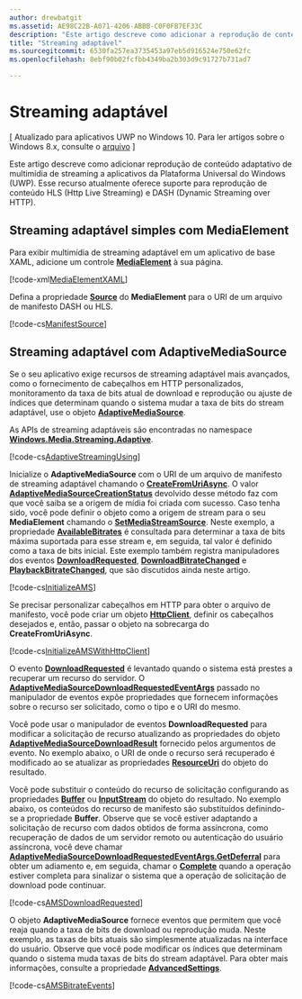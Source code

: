 ```yaml
---
author: drewbatgit
ms.assetid: AE98C22B-A071-4206-ABBB-C0F0FB7EF33C
description: "Este artigo descreve como adicionar a reprodução de conteúdo multimídia de streaming adaptável a aplicativos da Plataforma Universal do Windows (UWP). Esse recurso atualmente oferece suporte para reprodução de conteúdo HLS (Http Live Streaming) e DASH (Dynamic Streaming over HTTP)."
title: "Streaming adaptável"
ms.sourcegitcommit: 6530fa257ea3735453a97eb5d916524e750e62fc
ms.openlocfilehash: 8ebf90b02fcfbb4349ba2b303d9c91727b731ad7

---
```


# Streaming adaptável

\[ Atualizado para aplicativos UWP no Windows 10. Para ler artigos sobre o Windows 8.x, consulte o [arquivo](http://go.microsoft.com/fwlink/p/?linkid=619132) \]

Este artigo descreve como adicionar reprodução de conteúdo adaptativo de multimídia de streaming a aplicativos da Plataforma Universal do Windows (UWP). Esse recurso atualmente oferece suporte para reprodução de conteúdo HLS (Http Live Streaming) e DASH (Dynamic Streaming over HTTP).

## Streaming adaptável simples com MediaElement

Para exibir multimídia de streaming adaptável em um aplicativo de base XAML, adicione um controle [**MediaElement**](https://msdn.microsoft.com/library/windows/apps/br242926) à sua página.

[!code-xml[MediaElementXAML](./code/AdaptiveStreaming_Win10/cs/MainPage.xaml#SnippetMediaElementXAML)]

Defina a propriedade [**Source**](https://msdn.microsoft.com/library/windows/apps/br227420) do **MediaElement** para o URI de um arquivo de manifesto DASH ou HLS.

[!code-cs[ManifestSource](./code/AdaptiveStreaming_Win10/cs/MainPage.xaml.cs#SnippetManifestSource)]

## Streaming adaptável com AdaptiveMediaSource

Se o seu aplicativo exige recursos de streaming adaptável mais avançados, como o fornecimento de cabeçalhos em HTTP personalizados, monitoramento da taxa de bits atual de download e reprodução ou ajuste de índices que determinam quando o sistema mudar a taxa de bits do stream adaptável, use o objeto [**AdaptiveMediaSource**](https://msdn.microsoft.com/library/windows/apps/dn946912).

As APIs de streaming adaptáveis são encontradas no namespace [**Windows.Media.Streaming.Adaptive**](https://msdn.microsoft.com/library/windows/apps/dn931279).

[!code-cs[AdaptiveStreamingUsing](./code/AdaptiveStreaming_Win10/cs/MainPage.xaml.cs#SnippetAdaptiveStreamingUsing)]

Inicialize o **AdaptiveMediaSource** com o URI de um arquivo de manifesto de streaming adaptável chamando o [**CreateFromUriAsync**](https://msdn.microsoft.com/library/windows/apps/dn931261). O valor [**AdaptiveMediaSourceCreationStatus**](https://msdn.microsoft.com/library/windows/apps/dn946917) devolvido desse método faz com que você saiba se a origem de mídia foi criada com sucesso. Caso tenha sido, você pode definir o objeto como a origem de stream para o seu **MediaElement** chamando o [**SetMediaStreamSource**](https://msdn.microsoft.com/library/windows/apps/dn299029). Neste exemplo, a propriedade [**AvailableBitrates**](https://msdn.microsoft.com/library/windows/apps/dn931257) é consultada para determinar a taxa de bits máxima suportada para esse stream e, em seguida, tal valor é definido como a taxa de bits inicial. Este exemplo também registra manipuladores dos eventos [**DownloadRequested**](https://msdn.microsoft.com/library/windows/apps/dn931272), [**DownloadBitrateChanged**](https://msdn.microsoft.com/library/windows/apps/dn931269) e [**PlaybackBitrateChanged**](https://msdn.microsoft.com/library/windows/apps/dn931278), que são discutidos ainda neste artigo.

[!code-cs[InitializeAMS](./code/AdaptiveStreaming_Win10/cs/MainPage.xaml.cs#SnippetInitializeAMS)]

Se precisar personalizar cabeçalhos em HTTP para obter o arquivo de manifesto, você pode criar um objeto [**HttpClient**](https://msdn.microsoft.com/library/windows/apps/dn298639), definir os cabeçalhos desejados e, então, passar o objeto na sobrecarga do **CreateFromUriAsync**.

[!code-cs[InitializeAMSWithHttpClient](./code/AdaptiveStreaming_Win10/cs/MainPage.xaml.cs#SnippetInitializeAMSWithHttpClient)]

O evento [**DownloadRequested**](https://msdn.microsoft.com/library/windows/apps/dn931272) é levantado quando o sistema está prestes a recuperar um recurso do servidor. O [**AdaptiveMediaSourceDownloadRequestedEventArgs**](https://msdn.microsoft.com/library/windows/apps/dn946935) passado no manipulador de eventos expõe propriedades que fornecem informações sobre o recurso ser solicitado, como o tipo e o URI do mesmo.

Você pode usar o manipulador de eventos **DownloadRequested** para modificar a solicitação de recurso atualizando as propriedades do objeto [**AdaptiveMediaSourceDownloadResult**](https://msdn.microsoft.com/library/windows/apps/dn946942) fornecido pelos argumentos de evento. No exemplo abaixo, o URI de onde o recurso será recuperado é modificado ao se atualizar as propriedades [**ResourceUri**](https://msdn.microsoft.com/library/windows/apps/dn931250) do objeto do resultado.

Você pode substituir o conteúdo do recurso de solicitação configurando as propriedades [**Buffer**](https://msdn.microsoft.com/library/windows/apps/dn946943) ou [**InputStream**](https://msdn.microsoft.com/library/windows/apps/dn931249) do objeto do resultado. No exemplo abaixo, os conteúdos do recurso de manifesto são substituídos definindo-se a propriedade **Buffer**. Observe que se você estiver adaptando a solicitação de recurso com dados obtidos de forma assíncrona, como recuperação de dados de um servidor remoto ou autenticação do usuário assíncrona, você deve chamar [**AdaptiveMediaSourceDownloadRequestedEventArgs.GetDeferral**](https://msdn.microsoft.com/library/windows/apps/dn946936) para obter um adiamento e, em seguida, chamar o [**Complete**](https://msdn.microsoft.com/library/windows/apps/dn946934) quando a operação estiver completa para sinalizar o sistema que a operação de solicitação de download pode continuar.

[!code-cs[AMSDownloadRequested](./code/AdaptiveStreaming_Win10/cs/MainPage.xaml.cs#SnippetAMSDownloadRequested)]

O objeto **AdaptiveMediaSource** fornece eventos que permitem que você reaja quando a taxa de bits de download ou reprodução muda. Neste exemplo, as taxas de bits atuais são simplesmente atualizadas na interface do usuário. Observe que você pode modificar os índices que determinam quando o sistema muda taxas de bits do stream adaptável. Para obter mais informações, consulte a propriedade [**AdvancedSettings**](https://msdn.microsoft.com/library/windows/apps/mt628697).

[!code-cs[AMSBitrateEvents](./code/AdaptiveStreaming_Win10/cs/MainPage.xaml.cs#SnippetAMSBitrateEvents)]

 

 







<!--HONumber=Jun16_HO4-->



